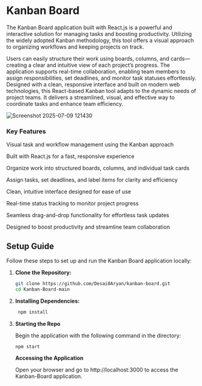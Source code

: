# Kanban Board

The Kanban Board application built with React.js is a powerful and interactive solution for managing tasks and boosting productivity. Utilizing the widely adopted Kanban methodology, this tool offers a visual approach to organizing workflows and keeping projects on track.

Users can easily structure their work using boards, columns, and cards—creating a clear and intuitive view of each project’s progress. The application supports real-time collaboration, enabling team members to assign responsibilities, set deadlines, and monitor task statuses effortlessly. Designed with a clean, responsive interface and built on modern web technologies, this React-based Kanban tool adapts to the dynamic needs of project teams. It delivers a streamlined, visual, and effective way to coordinate tasks and enhance team efficiency.

![Screenshot 2025-07-09 121430](https://github.com/user-attachments/assets/34568825-5731-4145-b044-78203c9750ac)


### Key Features 

Visual task and workflow management using the Kanban approach

Built with React.js for a fast, responsive experience

Organize work into structured boards, columns, and individual task cards

Assign tasks, set deadlines, and label items for clarity and efficiency

Clean, intuitive interface designed for ease of use

Real-time status tracking to monitor project progress

Seamless drag-and-drop functionality for effortless task updates

Designed to boost productivity and streamline team collaboration


## Setup Guide

Follow these steps to set up and run the Kanban Board application locally:

1. **Clone the Repository:**

   ```bash
   git clone https://github.com/Desai0Aryan/kanban-board.git
   cd Kanban-Board-main
   ```

2. **Installing Dependencies:**

   ```bash
    npm install
   ```

3. **Starting the Repo**

   Begin the application with the following command in the directory:

   ```
   npm start
   ```

   **Accessing the Application**

   Open your browser and go to http://localhost:3000 to access the Kanban-Board application.





